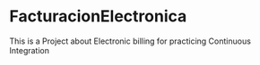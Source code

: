 # FacturacionElectronica
This is a Project about Electronic billing for practicing Continuous Integration
